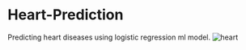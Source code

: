 # Heart-Prediction
Predicting heart diseases using logistic regression ml model.
![heart](https://github.com/user-attachments/assets/78d260b6-31fb-43f6-bb34-6dbb8530c02a)
